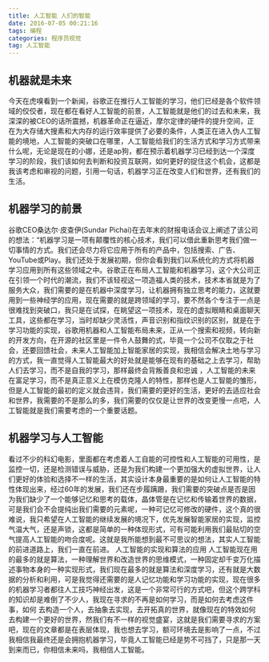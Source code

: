 ```yaml
---
title: 人工智能 人们的智能
date: 2016-07-05 00:21:16
tags: 编程
categories: 程序员视觉
tag: 人工智能
---
```

## 机器就是未来
今天在虎嗅看到一个新闻，谷歌正在推行人工智能的学习，他们已经是各个软件领域的佼佼者，现在都在看好人工智能的前景，人工智能就是他们的过去和未来，我深深的被CEO的话所震撼，机器革命正在逼近，摩尔定律的硬件的提升空间，正在为大存储大搜素和大内存的运行效率提供了必要的条件，人类正在进入伪人工智能的境地，人工智能的突破口在哪里，人工智能给我们的生活方式和学习方式带来什么呢，无论是现在的小娜，还是ap狗，都在预示着机器学习已经到达一个深度学习的阶段，我们该如何去判断和投资互联网，如何更好的捉住这个机会，这都是我该考虑和审视的问题，引用一句话，机器学习正在改变人们和世界，还有我们的生活。
## 机器学习的前景
谷歌CEO桑达尔·皮查伊(Sundar Pichai)在去年末的财报电话会议上阐述了该公司的想法：“机器学习是一项有颠覆性的核心技术，我们可以借此重新思考我们做一切事情的方式。我们还会尽力将它应用于所有的产品中，包括搜索、广告、YouTube或Play。我们还处于发展初期，但你会看到我们以系统化的方式将机器学习应用到所有这些领域之中。谷歌正在布局人工智能和机器学习，这个大公司正在引领一个时代的潮流，我们不该轻视这一项造福人类的技术，技术本省就是为了服务大众，我们需要的是在机器中深度学习，让机器拥有独立思考的能力，这就要用到一些神经学的应用，现在需要的就是跨领域的学习，要不然各个专注于一点是很难找到突破口，我只是在试探，在眺望这一项技术，现在的虚拟眼睛和桌面聊天工具，这些都在学习，当时却缺少灵活性，声音识别和指纹识别的区别，就是在于学习功能的实现，谷歌用机器和人工智能布局未来，正从一个搜索和视频，转向新的开发方向，在开源的社区里是一件令人鼓舞的式，毕竟一个公司不仅取之于社会，还要回馈社会，未来人工智能加上智能家居的实现，我相信会解决土地与学习的方式，我一直觉得人工智能最大的好处就是能够在现有的基础之上去学习，帮助人们去学习，而不是自我的学习，那样最终会背叛善良和忠诚 ，人工智能的未来在富足学习，而不是真正意义上在模仿克隆人的特性，那样也是人工智能的雏形，但是人工智能的最初的定义就会违背，我们需要的更好的生活，更好的去适应社会和世界，我需要的不是那么的多，我们需要的仅仅是让世界的改变更慢一点吧，人工智能就是我们需要考虑的一个重要话题。
<!--more-->
## 机器学习与人工智能
看过不少的科幻电影，里面都在考虑着人工自能的可控性和人工智能的可用性，是监控一切，还是检测错误与威胁，还是为我们构建一个更加强大的虚拟世界，让人们更好的体验和选择不一样的生活，其实设计本身最重要的是如何让人工智能的特性体现出来，经过60年的发展，我们还在步履蹒跚，我们需要的突破点是否是因为我们缺少了一个能够记忆和思考的载体，晶体管是在记忆和传输着世界的数据，可是我们会不会提纯出我们需要的元素呢，一种可记忆可修改的硬件，这个真的很难说，我只希望在人工智能的继续发展的境况下，优先发展智能家居的实现，监控气温大气，还是声锁，这都是简单的一种体现形式，可有可能利用我们最贴切的空气提高人工智能的吻合度呢。这就是我所能想到最不可思议的想法，其实人工智能的前进道路上，我们一直在前进。
人工智能的实现和算法的应用
人工智能现在用的最多的就是算法，一种理解世界和改造世界的思维模式，一种固定却千变万化描述事物本身的一种实现形式，我们现在最多的就是算法和深度学习，还有就是大数据的分析和利用，可是我觉得还需要的是人记忆功能和学习功能的实现，现在很多的机器学习者都往人工技巧神经出发，这是一个非常可行的方式吧，但这个跨学科的知识却是难倒了不少人，我现在寻求的不再是如何学习，而是如何去考虑这件事，如何 去构造一个人，去抽象去实现，去开拓真的世界，就像现在的特效如何去构建一个更好的世界，然我们有不一样的视觉盛宴，这就是我们需要寻求的方案吧，现在的文章都是在表层体现，我也想去学习，额可环境去是影响了一点，不过我相信我最终还是会拥抱机器学习，毕竟人工智能已经是势不可挡了，只是那一天到来而已，你相信未来吗，我相信人工智能。
